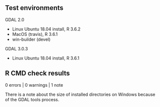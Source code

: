 

## Test environments

GDAL 2.0 

* Linux Ubuntu 18.04 install, R 3.6.2
* MacOS (travis), R 3.6.1
* win-builder (devel)

GDAL 3.0.3

* Linux Ubuntu 18.04 install, R 3.6.1


## R CMD check results

0 errors | 0 warnings | 1 note

There is a note about the size of installed directories on Windows because 
 of the GDAL tools process. 

      
